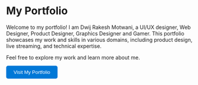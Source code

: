 # My Portfolio

Welcome to my portfolio! I am Dwij Rakesh Motwani, a UI/UX designer, Web Designer, Product Designer, Graphics Designer and Gamer. This portfolio showcases my work and skills in various domains, including product design, live streaming, and technical expertise.

Feel free to explore my work and learn more about me.

<a href="https://dwijmotwani.github.io/dwij/" target="_blank" style="text-decoration:none;">
  <button style="background-color: #0078d7; color: white; border: none; padding: 10px 20px; border-radius: 5px; cursor: pointer;">
    Visit My Portfolio
  </button>
</a>

